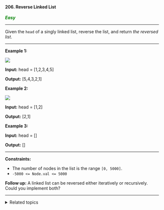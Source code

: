 #### 206. Reverse Linked List

<span style="color:green">***Easy***</span>
___

Given the `head` of a singly linked list, reverse the list, and return _the reversed list_.
___

**Example 1:**

![](https://assets.leetcode.com/uploads/2021/02/19/rev1ex1.jpg)

**Input:** head = [1,2,3,4,5]

**Output:** [5,4,3,2,1] 

**Example 2:**

![](https://assets.leetcode.com/uploads/2021/02/19/rev1ex2.jpg)

**Input:** head = [1,2]

**Output:** [2,1] 

**Example 3:**

**Input:** head = []

**Output:** [] 
___

**Constraints:**

*   The number of nodes in the list is the range `[0, 5000]`.
*   `-5000 <= Node.val <= 5000`

**Follow up:** A linked list can be reversed either iteratively or recursively. Could you implement both?
___

<details><summary>Related topics</summary>

[Linked List](https://leetcode.com/tag/linked-list/)
[Recursion](https://leetcode.com/tag/recursion/)

</details>


